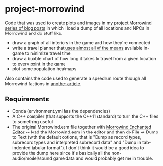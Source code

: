 # project-morrowind
Code that was used to create plots and images in my [project Morrowind series of blog posts](http://mildbyte.xyz/tags/morrowind.html) in which I load a dump of all locations and NPCs in Morrowind and do stuff like:

* draw a graph of all interiors in the game and how they're connected
* write a travel planner that [uses almost all of the means](https://imgur.com/fZxID) available in-game to minimize travel time
* draw a bubble chart of how long it takes to travel from a given location to every point in the game
* plot some population heatmaps

Also contains the code used to generate a speedrun route through all Morrowind factions in [another article](https://kimonote.com/@mildbyte/travelling-murderer-problem-planning-a-morrowind-all-faction-speedrun-with-simulated-annealing-part-1-41079/).

## Requirements
* Conda (environment.yml has the dependencies)
* A C++ compiler (that supports the C++11 standard) to turn the C++ files to something useful
* The original Morrowind.esm file together with [Morrowind Enchanted Editor](http://mw.modhistory.com/download--1662) -- load the Morrowind.esm in the editor and then do File -> Dump to Text (with the default options, that is "Dump as record types, subrecord types and interpreted subrecord data" and "Dump in tab-indented tabular format"). I don't think it would be a good idea to provide the dump here since it's basically all the non-audio/model/sound game data and would probably get me in trouble.

